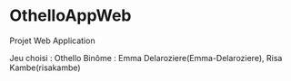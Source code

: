 # OthelloAppWeb

Projet Web Application 

Jeu choisi : Othello
Binôme : Emma Delaroziere(Emma-Delaroziere), Risa Kambe(risakambe)
